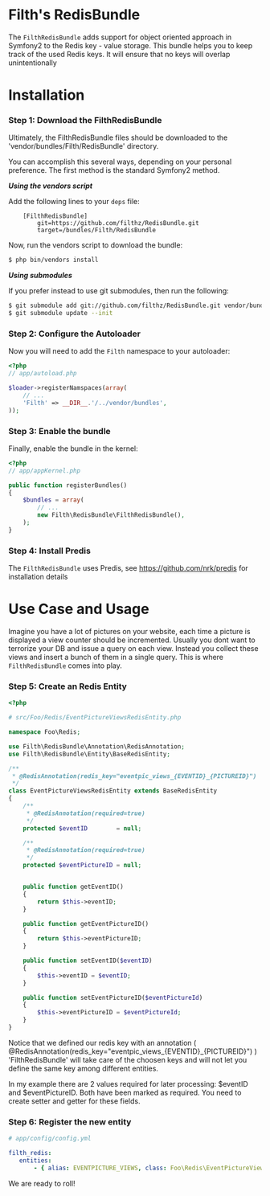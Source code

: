Filth's RedisBundle
=====================

The `FilthRedisBundle` adds support for object oriented approach in Symfony2 to the Redis key - value storage.
This bundle helps you to keep track of the used Redis keys. It will ensure that no keys will overlap unintentionally 

Installation
============

### Step 1: Download the FilthRedisBundle

Ultimately, the FilthRedisBundle files should be downloaded to the
'vendor/bundles/Filth/RedisBundle' directory.

You can accomplish this several ways, depending on your personal preference.
The first method is the standard Symfony2 method.

***Using the vendors script***

Add the following lines to your `deps` file:

```
    [FilthRedisBundle]
        git=https://github.com/filthz/RedisBundle.git
        target=/bundles/Filth/RedisBundle
```

Now, run the vendors script to download the bundle:

``` bash
$ php bin/vendors install
```

***Using submodules***

If you prefer instead to use git submodules, then run the following:

``` bash
$ git submodule add git://github.com/filthz/RedisBundle.git vendor/bundles/Filth/RedisBundle
$ git submodule update --init
```

### Step 2: Configure the Autoloader

Now you will need to add the `Filth` namespace to your autoloader:

``` php
<?php
// app/autoload.php

$loader->registerNamspaces(array(
    // ...
    'Filth' => __DIR__.'/../vendor/bundles',
));
```
### Step 3: Enable the bundle

Finally, enable the bundle in the kernel:

```php
<?php
// app/appKernel.php

public function registerBundles()
{
    $bundles = array(
        // ...
        new Filth\RedisBundle\FilthRedisBundle(),
    );
}
```

### Step 4: Install Predis
The `FilthRedisBundle` uses Predis, see https://github.com/nrk/predis for installation details

        
Use Case and Usage
==================
Imagine you have a lot of pictures on your website, each time a picture is displayed a view counter should be incremented.
Usually you dont want to terrorize your DB and issue a query on each view. Instead you collect these views and insert a bunch of 
them in a single query. This is where `FilthRedisBundle` comes into play.

### Step 5: Create an Redis Entity

``` php
<?php

# src/Foo/Redis/EventPictureViewsRedisEntity.php

namespace Foo\Redis;

use Filth\RedisBundle\Annotation\RedisAnnotation;
use Filth\RedisBundle\Entity\BaseRedisEntity;

/**
 * @RedisAnnotation(redis_key="eventpic_views_{EVENTID}_{PICTUREID}")
 */
class EventPictureViewsRedisEntity extends BaseRedisEntity
{
    /**
     * @RedisAnnotation(required=true)
     */
    protected $eventID        = null;

    /**
     * @RedisAnnotation(required=true)
     */
    protected $eventPictureID = null;


    public function getEventID()
    {
        return $this->eventID;
    }

    public function getEventPictureID()
    {
        return $this->eventPictureID;
    }

    public function setEventID($eventID)
    {
        $this->eventID = $eventID;
    }

    public function setEventPictureID($eventPictureId)
    {
        $this->eventPictureID = $eventPictureId;
    }
}
```

Notice that we defined our redis key with an annotation ( @RedisAnnotation(redis_key="eventpic_views_{EVENTID}_{PICTUREID}") )
'FilthRedisBundle' will take care of the choosen keys and will not let you define the same key among different entities.

In my example there are 2 values required for later processing: $eventID and $eventPictureID. Both have been marked as required.
You need to create setter and getter for these fields.

### Step 6: Register the new entity

``` yaml
# app/config/config.yml

filth_redis:
   entities:
       - { alias: EVENTPICTURE_VIEWS, class: Foo\Redis\EventPictureViewsRedisEntity }
```

We are ready to roll!